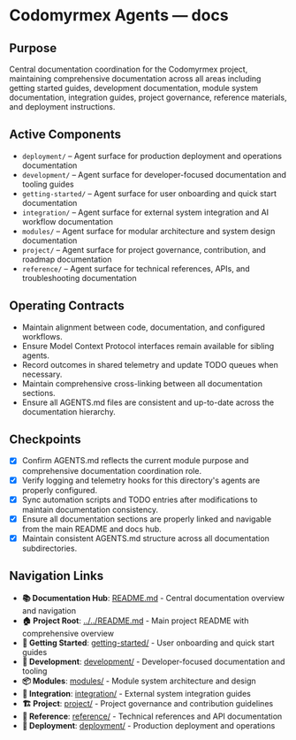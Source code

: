 # Codomyrmex Agents — docs

## Purpose
Central documentation coordination for the Codomyrmex project, maintaining comprehensive documentation across all areas including getting started guides, development documentation, module system documentation, integration guides, project governance, reference materials, and deployment instructions.

## Active Components
- `deployment/` – Agent surface for production deployment and operations documentation
- `development/` – Agent surface for developer-focused documentation and tooling guides
- `getting-started/` – Agent surface for user onboarding and quick start documentation
- `integration/` – Agent surface for external system integration and AI workflow documentation
- `modules/` – Agent surface for modular architecture and system design documentation
- `project/` – Agent surface for project governance, contribution, and roadmap documentation
- `reference/` – Agent surface for technical references, APIs, and troubleshooting documentation

## Operating Contracts
- Maintain alignment between code, documentation, and configured workflows.
- Ensure Model Context Protocol interfaces remain available for sibling agents.
- Record outcomes in shared telemetry and update TODO queues when necessary.
- Maintain comprehensive cross-linking between all documentation sections.
- Ensure all AGENTS.md files are consistent and up-to-date across the documentation hierarchy.

## Checkpoints
- [x] Confirm AGENTS.md reflects the current module purpose and comprehensive documentation coordination role.
- [x] Verify logging and telemetry hooks for this directory's agents are properly configured.
- [x] Sync automation scripts and TODO entries after modifications to maintain documentation consistency.
- [x] Ensure all documentation sections are properly linked and navigable from the main README and docs hub.
- [x] Maintain consistent AGENTS.md structure across all documentation subdirectories.

## Navigation Links
- **📚 Documentation Hub**: [README.md](README.md) - Central documentation overview and navigation
- **🏠 Project Root**: [../../README.md](../../README.md) - Main project README with comprehensive overview
- **🚀 Getting Started**: [getting-started/](getting-started/) - User onboarding and quick start guides
- **🔧 Development**: [development/](development/) - Developer-focused documentation and tooling
- **📦 Modules**: [modules/](modules/) - Module system architecture and design
- **🔗 Integration**: [integration/](integration/) - External system integration guides
- **🏗️ Project**: [project/](project/) - Project governance and contribution guidelines
- **📖 Reference**: [reference/](reference/) - Technical references and API documentation
- **🚀 Deployment**: [deployment/](deployment/) - Production deployment and operations
